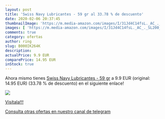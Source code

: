```yaml
---
layout: post
title: 'Swiss Navy Lubricantes - 59 gr al 33.78 % de descuento'
date: 2020-02-06 20:37:45
thumbnailImage: 'https://m.media-amazon.com/images/I/31Jd4C14fsL._AC_._SL200_.jpg'
images: [ 'https://m.media-amazon.com/images/I/31Jd4C14fsL._AC_._SL200_.jpg' ]
comments: true
category: ofertas
author: ring
slug: B000IK264K
description:
actualPrice: 9.9 EUR
comparePrice: 14.95 EUR
inStock: true
---
```


Ahora mismo tienes [Swiss Navy Lubricantes - 59 gr](https://www.amazon.com/dp/B000IK264K/?tag=redken08-20) a 9.9 EUR (original: 14.95 EUR) (33.78 %  de descuento) en el siguiente enlace!

[![](https://m.media-amazon.com/images/I/31Jd4C14fsL._AC_._SL200_.jpg)](https://www.amazon.com/dp/B000IK264K/?tag=redken08-20)

[Visítala!!!](https://www.amazon.com/dp/B000IK264K/?tag=redken08-20)

[Consulta otras ofertas en nuestro canal de telegram](https://t.me/s/ofertas25)
